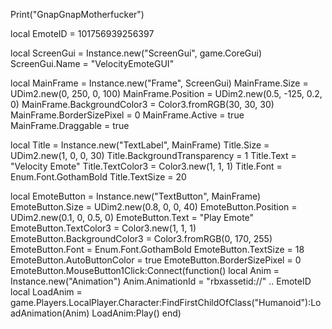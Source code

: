 Print("GnapGnapMotherfucker") 

local EmoteID = 101756939256397

local ScreenGui = Instance.new("ScreenGui", game.CoreGui)
ScreenGui.Name = "VelocityEmoteGUI"

local MainFrame = Instance.new("Frame", ScreenGui)
MainFrame.Size = UDim2.new(0, 250, 0, 100)
MainFrame.Position = UDim2.new(0.5, -125, 0.2, 0)
MainFrame.BackgroundColor3 = Color3.fromRGB(30, 30, 30)
MainFrame.BorderSizePixel = 0
MainFrame.Active = true
MainFrame.Draggable = true

local Title = Instance.new("TextLabel", MainFrame)
Title.Size = UDim2.new(1, 0, 0, 30)
Title.BackgroundTransparency = 1
Title.Text = "Velocity Emote"
Title.TextColor3 = Color3.new(1, 1, 1)
Title.Font = Enum.Font.GothamBold
Title.TextSize = 20

local EmoteButton = Instance.new("TextButton", MainFrame)
EmoteButton.Size = UDim2.new(0.8, 0, 0, 40)
EmoteButton.Position = UDim2.new(0.1, 0, 0.5, 0)
EmoteButton.Text = "Play Emote"
EmoteButton.TextColor3 = Color3.new(1, 1, 1)
EmoteButton.BackgroundColor3 = Color3.fromRGB(0, 170, 255)
EmoteButton.Font = Enum.Font.GothamBold
EmoteButton.TextSize = 18
EmoteButton.AutoButtonColor = true
EmoteButton.BorderSizePixel = 0
EmoteButton.MouseButton1Click:Connect(function()
    local Anim = Instance.new("Animation")
    Anim.AnimationId = "rbxassetid://" .. EmoteID
    local LoadAnim = game.Players.LocalPlayer.Character:FindFirstChildOfClass("Humanoid"):LoadAnimation(Anim)
    LoadAnim:Play()
end)
